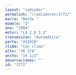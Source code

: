 ```yaml
---
layout: "radiador"
permalink: "/radiadores/3772/"
marca: "Mazda "
modelo: "3"
ano: "2004"
motor: "L4 2.0 2.3"
transmision: "Automática"
parte: "433910"
clima: "Con clima"
alto: "26 3/8"
ancho: "14 1/2"
observaciones: ""
id: "3772"
---
```



